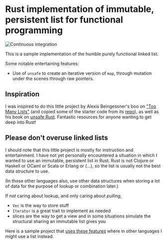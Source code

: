 # Rust implementation of immutable, persistent list for functional programming

![Continuous integration](https://github.com/FranklinChen/immutable-list-rust/workflows/Continuous%20integration/badge.svg)

This is a sample implementation of the humble purely functional linked list.

Some notable entertaining features:

- Use of `unsafe` to create an iterative version of `map`, through mutation under the scenes through raw pointers.

## Inspiration

I was inspired to do this little project by Alexis Beingessner's boo
on ["Too Many Lists"](http://cglab.ca/~abeinges/blah/too-many-lists/book/) (and copied some of the
starter code from its
[repo](https://github.com/Gankro/too-many-lists)), as well as his book
on
[unsafe Rust](https://doc.rust-lang.org/nightly/nomicon/). Fantastic
resources for anyone wanting to get deep into Rust!

## Please don't overuse linked lists

I should note that this little project is mostly for instruction and
entertainment. I have not yet personally encountered a situation in
which I wanted to use an immutable, persistent list in Rust. Rust is
not Clojure or Haskell or OCaml or Scala or Erlang or
(...), so the list is usually not the best data structure to use.

(In those other languages also, use other data structures when storing
a lot of data for the purpose of lookup or combination later.)

If *not* caring about lookup, and only caring about *pulling*,

- `Vec` is the way to store stuff
- `Iterator` is a great trait to implement as needed
- slices are the way to get a view and in some situations simulate the
  structural sharing an immutable list gives you

Here is a sample project that [uses these features](https://github.com/FranklinChen/number-words-rust) where in other
languages I might use a list instead.

